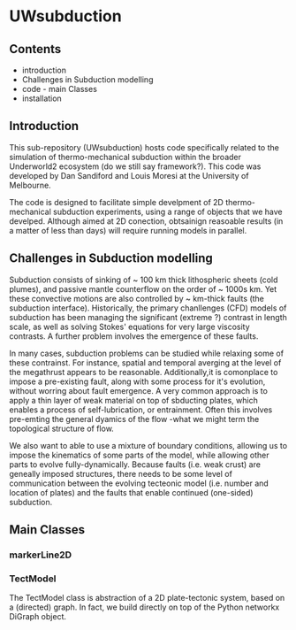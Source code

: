 # UWsubduction

## Contents

* introduction
* Challenges in Subduction modelling
* code - main Classes
* installation



## Introduction

This sub-repository (UWsubduction) hosts code specifically related to the simulation of thermo-mechanical subduction within the broader Underworld2 ecosystem (do we still say framework?). This code was developed by Dan Sandiford and Louis Moresi at the University of Melbourne. 

The code is designed to facilitate simple develpment of 2D thermo-mechanical subduction experiments, using a range of objects that we have develped. Although aimed at 2D conection, obtsainign reasoable results (in a matter of less than days) will require running models in parallel. 

## Challenges in Subduction modelling


Subduction consists of sinking of ~ 100 km thick lithospheric sheets (cold plumes), and passive mantle counterflow on the order of ~ 1000s km. Yet these convective motions are also controlled by ~ km-thick faults (the subduction interface). Historically, the primary chanllenges (CFD) models of subduction has been managing the significant (extreme ?) contrast in length scale, as well as solving Stokes' equations for very large viscosity contrasts. A further problem involves the emergence of these faults. 

In many cases, subduction problems can be studied while relaxing some of these contrainst. For instance, spatial and temporal averging at the level of the megathrust appears to be reasonable. Additionally,it is comonplace to impose a pre-existing fault, along with some process for it's evolution, without worring about fault emergence. A very common approach is to apply a thin layer of weak material on top of sbducting plates, which enables a process of self-lubrication, or entrainment. Often this involves pre-emting the general dyamics of the flow -what we might term the topological structure of flow. 


We also want to able to use a mixture of boundary conditions, allowing us to impose the kinematics of some parts of the model, while allowing other parts to evolve fully-dynamically. Because faults (i.e. weak crust) are geneally imposed structures, there needs to be some level of communication between the evolving tecteonic model (i.e. number and location of plates) and the faults that enable continued (one-sided) subduction. 



## Main Classes

### markerLine2D

### TectModel

The TectModel class is abstraction of a 2D plate-tectonic system, based on a (directed) graph. In fact, we build directly on top of the Python networkx DiGraph object. 




